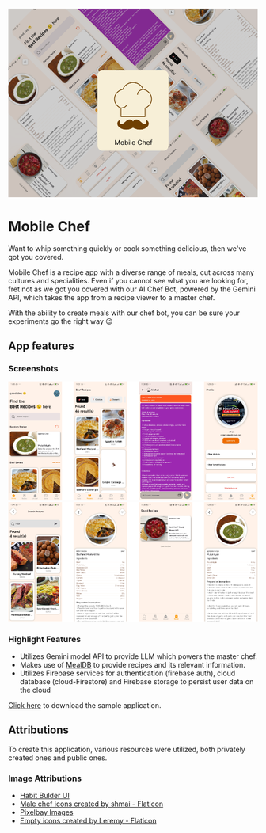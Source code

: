 ![LinkdIn Article Cover](https://github.com/kadiriprosper/mobile_chef/blob/master/assets/publish/mobchefbg.png)
# Mobile Chef

Want to whip something quickly or cook something delicious, then we've got you covered.

Mobile Chef is a recipe app with a diverse range of meals, cut across many cultures and specialities. Even if you cannot see what you are looking for, fret not as we got you covered with our AI Chef Bot, powered by the Gemini API, which takes the app from a recipe viewer to a master chef.

With the ability to create meals with our chef bot, you can be sure your experiments go the right way 😉

 ## App features
### Screenshots
![1](https://github.com/kadiriprosper/mobile_chef/blob/master/assets/publish/mobilechefgp1low.png)
![2](https://github.com/kadiriprosper/mobile_chef/blob/master/assets/publish/mobilechefgp2low.png)

### Highlight Features

  -  Utilizes Gemini model API to provide LLM which powers the master chef.
  -  Makes use of [MealDB](https://themealdb.com/) to provide recipes and its relevant information.
  -  Utilizes Firebase services for authentication (firebase auth), cloud database (cloud-Firestore) and Firebase storage to persist user data on the cloud

[Click here](https://github.com/kadiriprosper/mobile_chef/blob/master/assets/app-release.apk) to download the sample application.

##  Attributions
To create this application, various resources were utilized, both privately created ones and public ones.

### Image Attributions
  -  [Habit Bulder UI](https://www.figma.com/design/HlxR8aFlFNZuM7BDeMm93s/Pixel-True---Habit-Builder-UI-Kit?node-id=702-5164&node-type=canvas&t=9fLLehzifwKWd1vx-0)
  -  [Male chef icons created by shmai - Flaticon](https://www.flaticon.com/free-icons/male-chef)
  -  [Pixelbay Images](https://pixabay.com/vectors/basket-empty-shopping-160441/)
  -  [Empty icons created by Leremy - Flaticon](https://www.flaticon.com/free-icons/empty)

  
